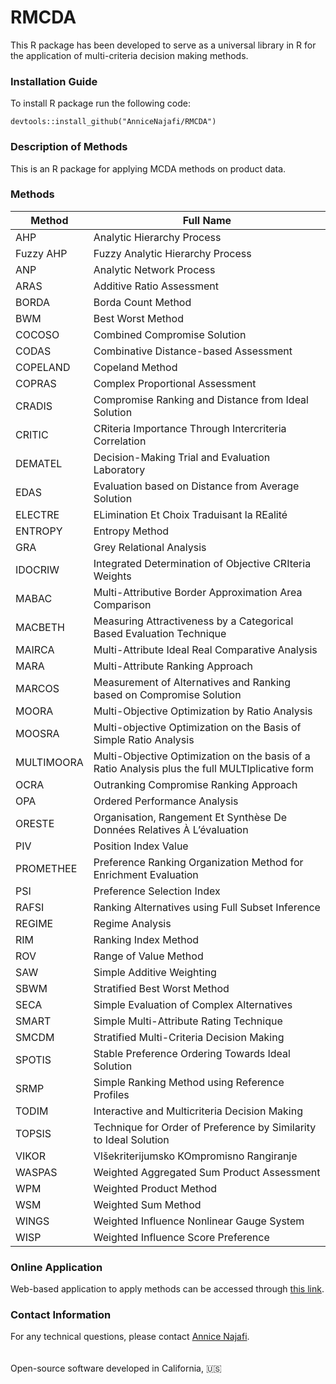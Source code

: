 # RMCDA

This R package has been developed to serve as a universal library in R for the application of multi-criteria decision making methods. 

<h3>Installation Guide</h3>

To install R package run the following code:

```
devtools::install_github("AnniceNajafi/RMCDA")
```
<h3>Description of Methods</h3>
This is an R package for applying MCDA methods on product data.
 
 <h3>Methods</h3>
 <table>
  <thead>
    <tr>
      <th>Method</th>
      <th>Full Name</th>
    </tr>
  </thead>
  <tbody>
    <tr>
      <td>AHP</td>
      <td>Analytic Hierarchy Process</td>
    </tr>
    <tr>
      <td>Fuzzy AHP</td>
      <td>Fuzzy Analytic Hierarchy Process</td>
    </tr>
    <tr>
      <td>ANP</td>
      <td>Analytic Network Process</td>
    </tr>
    <tr>
      <td>ARAS</td>
      <td>Additive Ratio Assessment</td>
    </tr>
    <tr>
      <td>BORDA</td>
      <td>Borda Count Method</td>
    </tr>
    <tr>
      <td>BWM</td>
      <td>Best Worst Method</td>
    </tr>
    <tr>
      <td>COCOSO</td>
      <td>Combined Compromise Solution</td>
    </tr>
    <tr>
      <td>CODAS</td>
      <td>Combinative Distance-based Assessment</td>
    </tr>
    <tr>
      <td>COPELAND</td>
      <td>Copeland Method</td>
    </tr>
    <tr>
      <td>COPRAS</td>
      <td>Complex Proportional Assessment</td>
    </tr>
    <tr>
      <td>CRADIS</td>
      <td>Compromise Ranking and Distance from Ideal Solution</td>
    </tr>
    <tr>
      <td>CRITIC</td>
      <td>CRiteria Importance Through Intercriteria Correlation</td>
    </tr>
    <tr>
      <td>DEMATEL</td>
      <td>Decision-Making Trial and Evaluation Laboratory</td>
    </tr>
    <tr>
      <td>EDAS</td>
      <td>Evaluation based on Distance from Average Solution</td>
    </tr>
    <tr>
      <td>ELECTRE</td>
      <td>ELimination Et Choix Traduisant la REalité</td>
    </tr>
    <tr>
      <td>ENTROPY</td>
      <td>Entropy Method</td>
    </tr>
    <tr>
      <td>GRA</td>
      <td>Grey Relational Analysis</td>
    </tr>
    <tr>
      <td>IDOCRIW</td>
      <td>Integrated Determination of Objective CRIteria Weights </td>
    </tr>
    <tr>
      <td>MABAC</td>
      <td>Multi-Attributive Border Approximation Area Comparison</td>
    </tr>
    <tr>
      <td>MACBETH</td>
      <td>Measuring Attractiveness by a Categorical Based Evaluation Technique</td>
    </tr>
    <tr>
      <td>MAIRCA</td>
      <td>Multi-Attribute Ideal Real Comparative Analysis</td>
    </tr>
    <tr>
      <td>MARA</td>
      <td>Multi-Attribute Ranking Approach</td>
    </tr>
    <tr>
      <td>MARCOS</td>
      <td>Measurement of Alternatives and Ranking based on Compromise Solution</td>
    </tr>
    <tr>
      <td>MOORA</td>
      <td>Multi-Objective Optimization by Ratio Analysis</td>
    </tr>
    <tr>
      <td>MOOSRA</td>
      <td>Multi-objective Optimization on the Basis of Simple Ratio Analysis</td>
    </tr>
    <tr>
      <td>MULTIMOORA</td>
      <td>Multi-Objective Optimization on the basis of a Ratio Analysis plus the full MULTIplicative form</td>
    </tr>
    <tr>
      <td>OCRA</td>
      <td>Outranking Compromise Ranking Approach</td>
    </tr>
    <tr>
      <td>OPA</td>
      <td>Ordered Performance Analysis</td>
    </tr>
    <tr>
      <td>ORESTE</td>
      <td>Organisation, Rangement Et Synthèse De Données Relatives À L’évaluation</td>
    </tr>
    <tr>
      <td>PIV</td>
      <td>Position Index Value</td>
    </tr>
    <tr>
      <td>PROMETHEE</td>
      <td>Preference Ranking Organization Method for Enrichment Evaluation</td>
    </tr>
    <tr>
      <td>PSI</td>
      <td>Preference Selection Index</td>
    </tr>
    <tr>
      <td>RAFSI</td>
      <td>Ranking Alternatives using Full Subset Inference</td>
    </tr>
    <tr>
      <td>REGIME</td>
      <td>Regime Analysis</td>
    </tr>
    <tr>
      <td>RIM</td>
      <td>Ranking Index Method</td>
    </tr>
    <tr>
      <td>ROV</td>
      <td>Range of Value Method</td>
    </tr>
    <tr>
      <td>SAW</td>
      <td>Simple Additive Weighting</td>
    </tr>
    <tr>
      <td>SBWM</td>
      <td>Stratified Best Worst Method</td>
    </tr>
    <tr>
      <td>SECA</td>
      <td>Simple Evaluation of Complex Alternatives</td>
    </tr>
    <tr>
      <td>SMART</td>
      <td>Simple Multi-Attribute Rating Technique</td>
    </tr>
    <tr>
      <td>SMCDM</td>
      <td>Stratified Multi-Criteria Decision Making</td>
    </tr>
    <tr>
      <td>SPOTIS</td>
      <td>Stable Preference Ordering Towards Ideal Solution</td>
    </tr>
    <tr>
      <td>SRMP</td>
      <td>Simple Ranking Method using Reference Profiles</td>
    </tr>
    <tr>
      <td>TODIM</td>
      <td>Interactive and Multicriteria Decision Making</td>
    </tr>
    <tr>
      <td>TOPSIS</td>
      <td>Technique for Order of Preference by Similarity to Ideal Solution</td>
    </tr>
    <tr>
      <td>VIKOR</td>
      <td>VIšekriterijumsko KOmpromisno Rangiranje</td>
    </tr>
    <tr>
      <td>WASPAS</td>
      <td>Weighted Aggregated Sum Product Assessment</td>
    </tr>
    <tr>
      <td>WPM</td>
      <td>Weighted Product Method</td>
    </tr>
    <tr>
      <td>WSM</td>
      <td>Weighted Sum Method</td>
    </tr>
    <tr>
      <td>WINGS</td>
      <td>Weighted Influence Nonlinear Gauge System</td>
    </tr>
    <tr>
      <td>WISP</td>
      <td>Weighted Influence Score Preference</td>
    </tr>
  </tbody>
</table>


<h3>Online Application</h3> 
Web-based application to apply methods can be accessed through <a href="https://najafiannice.shinyapps.io/AHP_app/">this link</a>.

<h3>Contact Information</h3>
For any technical questions, please contact <a href=mailto:annicenajafi27@gmail.com>Annice Najafi</a>. 

<br>
<br>
<br>
Open-source software developed in California, 🇺🇸
